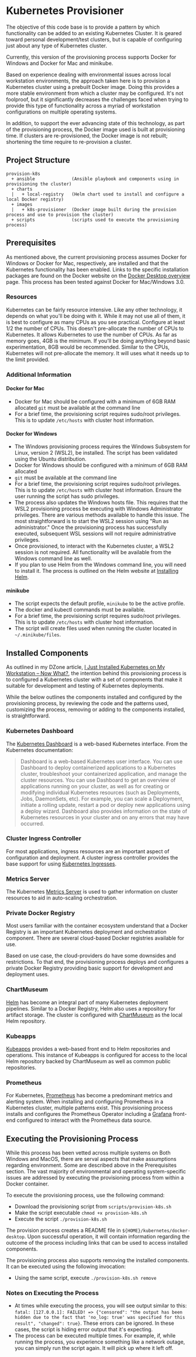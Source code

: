 # Kubernetes Provisioner

The objective of this code base is to provide a pattern by which functionality can be added to an existing Kubernetes Cluster. It is geared toward personal development/test clusters, but is capable of configuring just about any type of Kubernetes cluster.

Currently, this version of the provisioning process supports Docker for Windows and Docker for Mac and minikube.

Based on experience dealing with environmental issues across local workstation environments, the approach taken here is to provision a Kubernetes cluster using a prebuilt Docker image. Doing this provides a more stable environment from which a cluster may be configured. It's not foolproof, but it significantly decreases the challenges faced when trying to provide this type of functionality across a myriad of workstation configurations on multiple operating systems.

In addition, to support the ever advancing state of this technology, as part of the provisioning process, the Docker image used is built at provisioning time. If clusters are re-provisioned, the Docker image is not rebuilt; shortening the time require to re-provision a cluster.

## Project Structure

```text
provision-k8s
  + ansible              (Ansible playbook and components using in provisioning the cluster)
  + charts
  |   + local-registry   (Helm chart used to install and configure a local Docker registry)
  + images
  |   + k8s-provisioner  (Docker image built during the provision process and use to provision the cluster)
  + scripts              (scripts used to execute the provisioning process)

```

## Prerequisites

As mentioned above, the current provisioning process assumes Docker for Windows or Docker for Mac, respectively, are installed and that the Kubernetes functionality has been enabled. Links to the specific installation packages are found on the Docker website on the [Docker Desktop overview](https://docs.docker.com/desktop/) page. This process has been tested against Docker for Mac/Windows 3.0.

### Resources

Kubernetes can be fairly resource intensive. Like any other technology, it depends on what you'll be doing with it. While it may not use all of them, it is best to configure as many CPUs as you see practical. Configure at least 1/2 the number of CPUs. This doesn't pre-allocate the number of CPUs to Kubernetes. It allows Kubernetes to use the number of CPUs. As far as memory goes, 4GB is the minimum. If you'll be doing anything beyond basic experimentation, 8GB would be recommended. Similar to the CPUs, Kubernetes will not pre-allocate the memory. It will uses what it needs up to the limit provided.

### Additional Information

#### Docker for Mac

* Docker for Mac should be configured with a minimum of 6GB RAM allocated
`git` must be available at the command line
* For a brief time, the provisioning script requires sudo/root privileges. This is to update `/etc/hosts` with cluster host information.

#### Docker for Windows

* The Windows provisioning process requires the Windows Subsystem for Linux, version 2 (WSL2), be installed. The script has been validated using the Ubuntu distribution.
* Docker for Windows should be configured with a minimum of 6GB RAM allocated
* `git` must be available at the command line
* For a brief time, the provisioning script requires sudo/root privileges. This is to update `/etc/hosts` with cluster host information. Ensure the user running the script has sudo privileges.
* The process also updates the Windows hosts file. This requires that the WSL2 provisioning process be executing with Windows Administrator privileges. There are various methods available to handle this issue. The most straightforward is to start the WSL2 session using "Run as administrator." Once the provisioning process has successfully executed, subsequent WSL sessions will not require administrative privileges.
* Once provisioned, to interact with the Kubernetes cluster, a WSL2 session is not required. All functionality will be available from the Windows command line as well.
* If you plan to use Helm from the Windows command line, you will need to install it. The process is outlined on the Helm website at [Installing Helm](https://helm.sh/docs/intro/install/).

#### minikube

* The script expects the default profile, `minikube` to be the active profile.
* The docker and kubectl commands must be available.
* For a brief time, the provisioning script requires sudo/root privileges. This is to update `/etc/hosts` with cluster host information.
* The script will create files used when running the cluster located in `~/.minikube/files`. 
## Installed Components

As outlined in my DZone article, [I Just Installed Kubernetes on My Workstation – Now What?](https://dzone.com/articles/i-just-installed-my-own-test-kubernetes-cluster-no), the intention behind this provisioning process is to configured a Kubernetes cluster with a set of components that make it suitable for development and testing of Kubernetes deployments.

While the below outlines the components installed and configured by the provisioning process, by reviewing the code and the patterns used, customizing the process, removing or adding to the components installed, is straightforward.

### Kubernetes Dashboard

The [Kubernetes Dashboard](https://kubernetes.io/docs/tasks/access-application-cluster/web-ui-dashboard/) is a web-based Kubernetes interface. From the Kubernetes documentation:

> Dashboard is a web-based Kubernetes user interface. You can use Dashboard to deploy containerized applications to a Kubernetes cluster, troubleshoot your containerized application, and manage the cluster resources. You can use Dashboard to get an overview of applications running on your cluster, as well as for creating or modifying individual Kubernetes resources (such as Deployments, Jobs, DaemonSets, etc). For example, you can scale a Deployment, initiate a rolling update, restart a pod or deploy new applications using a deploy wizard. Dashboard also provides information on the state of Kubernetes resources in your cluster and on any errors that may have occurred.

### Cluster Ingress Controller

 For most applications, ingress resources are an important aspect of configuration and deployment. A cluster ingress controller provides the base support for using [Kubernetes Ingresses](https://kubernetes.io/docs/concepts/services-networking/ingress/).

### Metrics Server

The Kubernetes [Metrics Server](https://github.com/kubernetes-sigs/metrics-server) is used to gather information on cluster resources to aid in auto-scaling orchestration.

### Private Docker Registry

Most users familiar with the container ecosystem understand that a Docker Registry is an important Kubernetes deployment and orchestration component. There are several cloud-based Docker registries available for use.

Based on use case, the cloud-providers do have some downsides and restrictions. To that end, the provisioning process deploys and configures a private Docker Registry providing basic support for development and deployment uses.

### ChartMuseum

[Helm](https://helm.sh/) has become an integral part of many Kubernetes deployment pipelines. Similar to a Docker Registry, Helm also uses a repository for artifact storage. The cluster is configured with [ChartMuseum](https://chartmuseum.com/) as the local Helm repository.

### Kubeapps

[Kubeapps](https://kubeapps.com/) provides a web-based front end to Helm repositories and operations. This instance of Kubeapps is configured for access to the local Helm repository backed by ChartMuseum as well as common public repositories.

### Prometheus

For Kubernetes, [Prometheus](https://prometheus.io/) has become a predominant metrics and alerting system. When installing and configuring Prometheus in a Kubernetes cluster, multiple patterns exist. This provisioning process installs and configures the Prometheus Operator including a [Grafana](https://grafana.com/) front-end configured to interact with the Prometheus data source.

## Executing the Provisioning Process

While this process has been vetted across multiple systems on Both Windows and MacOS, there are serval aspects that make assumptions regarding environment. Some are described above in the Prerequisites section. The vast majority of environmental and operating system-specific issues are addressed by executing the provisioning process from within a Docker container.

To execute the provisioning process, use the following command:

* Download the provisioning script from `scripts/provision-k8s.sh`
* Make the script executable `chmod +x provision-k8s.sh`
* Execute the script `./provision-k8s.sh`

The provision process creates a README file in `${HOME}/kubernetes/docker-desktop`. Upon successful operation, it will contain information regarding the outcome of the process including links that can be used to access installed components.

The provisioning process also supports removing the installed components. It can be executed using the following invocation:

* Using the same script, execute `./provision-k8s.sh remove`

### Notes on Executing the Process

* At times while executing the process, you will see output similar to this: `fatal: [127.0.0.1]: FAILED! => {"censored": "the output has been hidden due to the fact that 'no_log: true' was specified for this result", "changed": true}`. These errors can be ignored. In these cases, the script is hiding error output that it's expecting.
* The process can be executed multiple times. For example, if, while running the process, you experience something like a network outage, you can simply run the script again. It will pick up where it left off.
